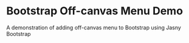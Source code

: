 Bootstrap Off-canvas Menu Demo
========================

A demonstration of adding off-canvas menu to Bootstrap using Jasny Bootstrap
